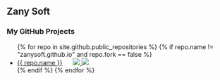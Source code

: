 ## Zany Soft
### My GitHub Projects

<ul>
  {% for repo in site.github.public_repositories %}
    {% if repo.name != "zanysoft.github.io" and repo.fork == false %}
      <li>
        <a href="{{ repo.html_url }}" style="margin-right: 20px" >{{ repo.name }}</a>
        <a href="https://packagist.org/packages/zanysoft/{{ repo.name }}" target="_blank">
          <img src="https://img.shields.io/packagist/dt/zanysoft/{{ repo.name }}?style=flat" >
        </a>
        <a href="https://github.com/zanysoft/{{ repo.name }}/releases" target="_blank">
          <img src="https://img.shields.io/github/v/release/zanysoft/{{ repo.name }}?sort=semver&display_name=release&style=flat" >
        </a>
      </li>
    {% endif %}
  {% endfor %}
</ul>

